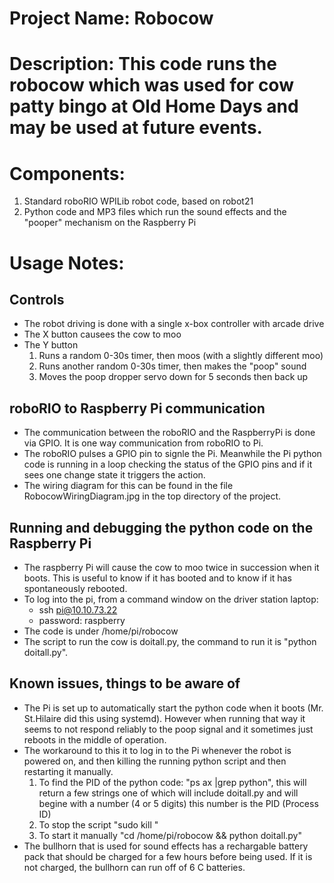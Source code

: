 # Project Name: Robocow
# Description: This code runs the robocow which was used for cow patty bingo at Old Home Days and may be used at future events.
# Components:
1. Standard roboRIO WPILib robot code, based on robot21
1. Python code and MP3 files which run the sound effects and the "pooper" mechanism on the Raspberry Pi
	
# Usage Notes:
## Controls
* The robot driving is done with a single x-box controller with arcade drive
* The X button causees the cow to moo
* The Y button 
	1. Runs a random 0-30s timer, then moos (with a slightly different moo)
	1. Runs another random 0-30s timer, then makes the "poop" sound
	1. Moves the poop dropper servo down for 5 seconds then back up
	
## roboRIO to Raspberry Pi communication
* The communication between the roboRIO and the RaspberryPi is done via GPIO.  It is one way communication from roboRIO to Pi.
* The roboRIO pulses a GPIO pin to signle the Pi.  Meanwhile the Pi python code is running in a loop checking the status of the GPIO pins and if it sees one change state it triggers the action.
* The wiring diagram for this can be found in the file RobocowWiringDiagram.jpg in the top directory of the project.

## Running and debugging the python code on the Raspberry Pi
* The raspberry Pi will cause the cow to moo twice in succession when it boots. This is useful to know if it has booted and to know if it has spontaneously rebooted.
* To log into the pi, from a command window on the driver station laptop: 
	* ssh pi@10.10.73.22
	* password: raspberry
* The code is under /home/pi/robocow
* The script to run the cow is doitall.py, the command to run it is "python doitall.py".  

## Known issues, things to be aware of
* The Pi is set up to automatically start the python code when it boots (Mr. St.Hilaire did this using systemd).  However when running that way it seems to not respond reliably to the poop signal and it sometimes just reboots in the middle of operation.
* The workaround to this it to log in to the Pi whenever the robot is powered on, and then killing the running python script and then restarting it manually.
    1. To find the PID of the python code: "ps ax |grep python", this will return a few strings one of which will include doitall.py and will begine with a number (4 or 5 digits) this number is the PID (Process ID)
	1. To stop the script "sudo kill <PID>"
	1. To start it manually "cd /home/pi/robocow && python doitall.py"
* The bullhorn that is used for sound effects has a rechargable battery pack that should be charged for a few hours before being used.  If it is not charged, the bullhorn can run off of 6 C batteries.